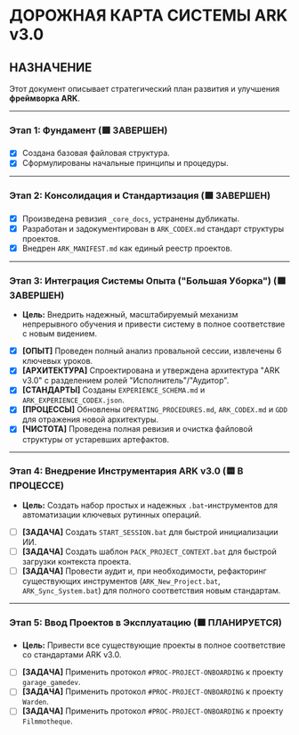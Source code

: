 # ДОРОЖНАЯ КАРТА СИСТЕМЫ ARK v3.0

## НАЗНАЧЕНИЕ

Этот документ описывает стратегический план развития и улучшения **фреймворка ARK**.

---

### Этап 1: Фундамент (🟩 ЗАВЕРШЕН)
*   [x] Создана базовая файловая структура.
*   [x] Сформулированы начальные принципы и процедуры.

---

### Этап 2: Консолидация и Стандартизация (🟩 ЗАВЕРШЕН)
*   [x] Произведена ревизия `_core_docs`, устранены дубликаты.
*   [x] Разработан и задокументирован в `ARK_CODEX.md` стандарт структуры проектов.
*   [x] Внедрен `ARK_MANIFEST.md` как единый реестр проектов.

---

### Этап 3: Интеграция Системы Опыта ("Большая Уборка") (🟩 ЗАВЕРШЕН)
*   **Цель:** Внедрить надежный, масштабируемый механизм непрерывного обучения и привести систему в полное соответствие с новым видением.
*   [x] **[ОПЫТ]** Проведен полный анализ провальной сессии, извлечены 6 ключевых уроков.
*   [x] **[АРХИТЕКТУРА]** Спроектирована и утверждена архитектура "ARK v3.0" с разделением ролей "Исполнитель"/"Аудитор".
*   [x] **[СТАНДАРТЫ]** Созданы `EXPERIENCE_SCHEMA.md` и `ARK_EXPERIENCE_CODEX.json`.
*   [x] **[ПРОЦЕССЫ]** Обновлены `OPERATING_PROCEDURES.md`, `ARK_CODEX.md` и `GDD` для отражения новой архитектуры.
*   [x] **[ЧИСТОТА]** Проведена полная ревизия и очистка файловой структуры от устаревших артефактов.

---

### Этап 4: Внедрение Инструментария ARK v3.0 (🟨 В ПРОЦЕССЕ)
*   **Цель:** Создать набор простых и надежных `.bat`-инструментов для автоматизации ключевых рутинных операций.
*   [ ] **[ЗАДАЧА]** Создать `START_SESSION.bat` для быстрой инициализации ИИ.
*   [ ] **[ЗАДАЧА]** Создать шаблон `PACK_PROJECT_CONTEXT.bat` для быстрой загрузки контекста проекта.
*   [ ] **[ЗАДАЧА]** Провести аудит и, при необходимости, рефакторинг существующих инструментов (`ARK_New_Project.bat`, `ARK_Sync_System.bat`) для полного соответствия новым стандартам.

---

### Этап 5: Ввод Проектов в Эксплуатацию (🟧 ПЛАНИРУЕТСЯ)
*   **Цель:** Привести все существующие проекты в полное соответствие со стандартами ARK v3.0.
*   [ ] **[ЗАДАЧА]** Применить протокол `#PROC-PROJECT-ONBOARDING` к проекту `garage_gamedev`.
*   [ ] **[ЗАДАЧА]** Применить протокол `#PROC-PROJECT-ONBOARDING` к проекту `Warden`.
*   [ ] **[ЗАДАЧА]** Применить протокол `#PROC-PROJECT-ONBOARDING` к проекту `Filmmotheque`.
